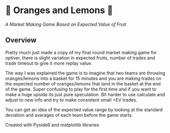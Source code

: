 # 🍊 Oranges and Lemons 🍋
*A Market Making Game Based on Expected Value of Fruit*

## Overview
Pretty much just made a copy of my final round market making game for optiver, there is slight variation in expected fruits, number of trades and trade timeout to give it more replay value.

The way I was explained the game is to imagine that two teams are throwing oranges/lemons into a basket for 15 minutes and you are making trades on the expected number of oranges/lemons that land in the basket at the end of the game.
Super confusing to play for the first time and if you want to make a huge upside its just pure speculation. Bit harder to use calculate and adjust to new info and try to make consistent small +EV trades. 

You can get an idea of the expected value range by looking at the standard deviation and averages of each team before the game starts.

Created with Pyside6 and matplotlib libraries
